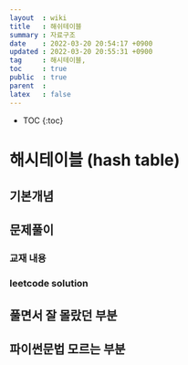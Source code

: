```yaml
---
layout  : wiki
title   : 해쉬테이블 
summary : 자료구조 
date    : 2022-03-20 20:54:17 +0900
updated : 2022-03-20 20:55:31 +0900
tag     : 해시테이블,  
toc     : true
public  : true
parent  : 
latex   : false
---
```

* TOC
{:toc}

# 해시테이블 (hash table) 
## 기본개념 

## 문제풀이  
### 교재 내용

### leetcode solution

## 풀면서 잘 몰랐던 부분 

## 파이썬문법 모르는 부분 

